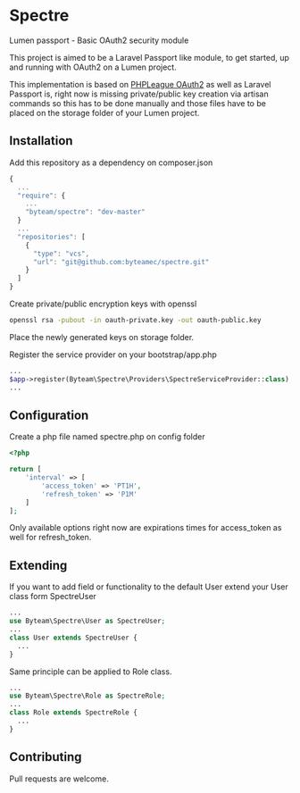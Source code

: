 # Spectre
Lumen passport - Basic OAuth2 security module

This project is aimed to be a Laravel Passport like module, to get started, up and running with OAuth2 on a Lumen project.

This implementation is based on [PHPLeague OAuth2](https://oauth2.thephpleague.com/) as well as Laravel Passport is, right now is missing private/public key creation via artisan commands so this has to be done manually and those files have to be placed on the storage folder of your Lumen project.

## Installation
Add this repository as a dependency on composer.json
```javascript
{
  ...
  "require": {
    ...
    "byteam/spectre": "dev-master"
  }
  ...
  "repositories": [
    {
      "type": "vcs",
      "url": "git@github.com:byteamec/spectre.git"
    }
  ]
}
```
Create private/public encryption keys with openssl
```bash
openssl rsa -pubout -in oauth-private.key -out oauth-public.key
```
Place the newly generated keys on storage folder.

Register the service provider on your bootstrap/app.php
```php
...
$app->register(Byteam\Spectre\Providers\SpectreServiceProvider::class);
...
```

## Configuration
Create a php file named spectre.php on config folder
```php
<?php

return [
    'interval' => [
        'access_token' => 'PT1H',
        'refresh_token' => 'P1M'
    ]
];
```
Only available options right now are expirations times for access_token as well for refresh_token.

## Extending
If you want to add field or functionality to the default User extend your User class form SpectreUser
```php
...
use Byteam\Spectre\User as SpectreUser;
...
class User extends SpectreUser {
  ...
}
```
Same principle can be applied to Role class.
```php
...
use Byteam\Spectre\Role as SpectreRole;
...
class Role extends SpectreRole {
  ...
}
```

## Contributing
Pull requests are welcome.

